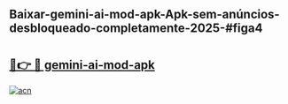 ## Baixar-gemini-ai-mod-apk-Apk-sem-anúncios-desbloqueado-completamente-2025-#figa4

# <h2><a href="https://ainizakaria.my?title=gemini-ai-mod-apk&ref=20M">🔗👉 🔴 gemini-ai-mod-apk</a></h2>

[![acn](https://github.com/user-attachments/assets/0f9c940e-d8b0-45ae-aac7-cd30a18b3e1c)](https://ainizakaria.my?title=gemini-ai-mod-apk&ref=20M)

